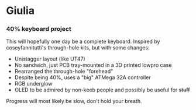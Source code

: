 # Giulia
### 40% keyboard project

This will hopefully one day be a complete keyboard.
Inspired by coseyfannitutti's through-hole kits, but with some changes:
- Unistagger layout (like UT47)
- No sandwich, just PCB tray-mounted in a 3D printed lowpro case
- Rearranged the through-hole "forehead"
- Despite being 40%, uses a "big" ATMega 32A controller
- RGB underglow
- OLED to be admired by non-keeb people and possibly be useful for ~~stuff~~

Progress will most likely be slow, don't hold your breath.
